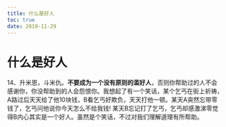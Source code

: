 ```yaml
---
title: 什么是好人
toc: true
date: 2019-11-29
---
```

# 什么是好人


14、升米恩，斗米仇。**不要成为一个没有原则的滥好人**，否则你帮助过的人不会感谢你，你没帮助到的人会怨恨你。我想起了有一个笑话，某个乞丐在街上祈祷，A路过后天天给了他10块钱，B看乞丐好欺负，天天打他一顿。某天A突然忘带零钱了，乞丐问他说你今天怎么不给我钱! 某天B忘记打了乞丐，乞丐却感激涕零觉得B内心其实是一个好人。虽然是个笑话，不过对我们理解道理有所帮助。
